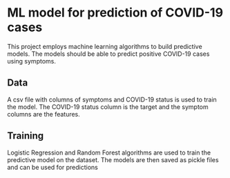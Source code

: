 # ML model for prediction of COVID-19 cases

This project employs machine learning algorithms to build predictive models. The models should be able to predict positive COVID-19 cases using symptoms.

## Data

A csv file with columns of symptoms and COVID-19 status is used to train the model. The COVID-19 status column is the target and the symptom columns are the features.

## Training

Logistic Regression and Random Forest algorithms are used to train the predictive model on the dataset. The models are then saved as pickle files and can be used for predictions

